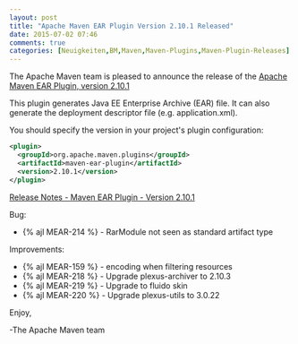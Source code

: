 ```yaml
---
layout: post
title: "Apache Maven EAR Plugin Version 2.10.1 Released"
date: 2015-07-02 07:46
comments: true
categories: [Neuigkeiten,BM,Maven,Maven-Plugins,Maven-Plugin-Releases]
---
```

The Apache Maven team is pleased to announce the release of the 
[Apache Maven EAR Plugin, version 2.10.1](http://maven.apache.org/plugins/maven-ear-plugin/)

This plugin generates Java EE Enterprise Archive (EAR) file. It can also
generate the deployment descriptor file (e.g. application.xml).

You should specify the version in your project's plugin configuration:

``` xml
<plugin>
  <groupId>org.apache.maven.plugins</groupId>
  <artifactId>maven-ear-plugin</artifactId>
  <version>2.10.1</version>
</plugin>
```
<!-- more -->

[Release Notes - Maven EAR Plugin - Version 2.10.1](https://issues.apache.org/jira/secure/ReleaseNote.jspa?projectId=12317422&version=12330698)

Bug:

 * {% ajl MEAR-214 %} - RarModule not seen as standard artifact type

Improvements:

 * {% ajl MEAR-159 %} - encoding when filtering resources
 * {% ajl MEAR-218 %} - Upgrade plexus-archiver to 2.10.3
 * {% ajl MEAR-219 %} - Upgrade to fluido skin
 * {% ajl MEAR-220 %} - Upgrade plexus-utils to 3.0.22

Enjoy,

-The Apache Maven team
